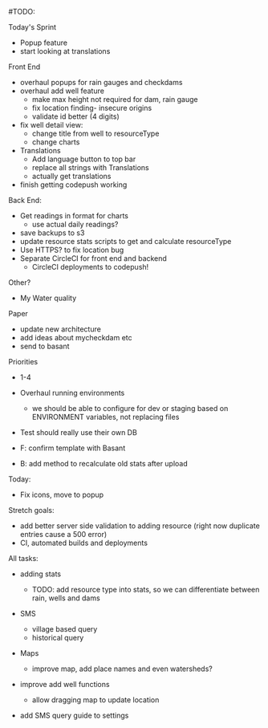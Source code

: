 #TODO:

Today's Sprint
- Popup feature
- start looking at translations


Front End
- overhaul popups for rain gauges and checkdams
- overhaul add well feature
  - make max height not required for dam, rain gauge
  - fix location finding- insecure origins
  - validate id better (4 digits)
- fix well detail view:
  - change title from well to resourceType
  - change charts
- Translations
  - Add language button to top bar
  - replace all strings with Translations
  - actually get translations
- finish getting codepush working

Back End:
- Get readings in format for charts
  - use actual daily readings?
- save backups to s3
- update resource stats scripts to get and calculate resourceType
- Use HTTPS? to fix location bug
- Separate CircleCI for front end and backend
  - CircleCI deployments to codepush!

Other?
- My Water quality

Paper
  - update new architecture
  - add ideas about mycheckdam etc
  - send to basant

Priorities
- 1-4


- Overhaul running environments
  - we should be able to configure for dev or staging based on ENVIRONMENT variables, not replacing files


- Test should really use their own DB
- F: confirm template with Basant
- B: add method to recalculate old stats after upload


Today:
- Fix icons, move to popup

Stretch goals:
 - add better server side validation to adding resource (right now duplicate entries cause a 500 error)
 - CI, automated builds and deployments


All tasks:
- adding stats
  - TODO: add resource type into stats, so we can differentiate between rain, wells and dams

- SMS
  - village based query
  - historical query


- Maps
  - improve map, add place names and even watersheds?

- improve add well functions
  - allow dragging map to update location

- add SMS query guide to settings
